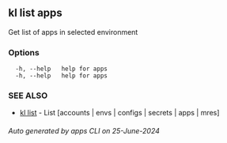 ## kl list apps

Get list of apps in selected environment



### Options

```
  -h, --help   help for apps
  -h, --help   help for apps
```

### SEE ALSO

* [kl list](kl_list.md)  - List [accounts | envs | configs | secrets | apps | mres]

###### Auto generated by apps CLI on 25-June-2024
